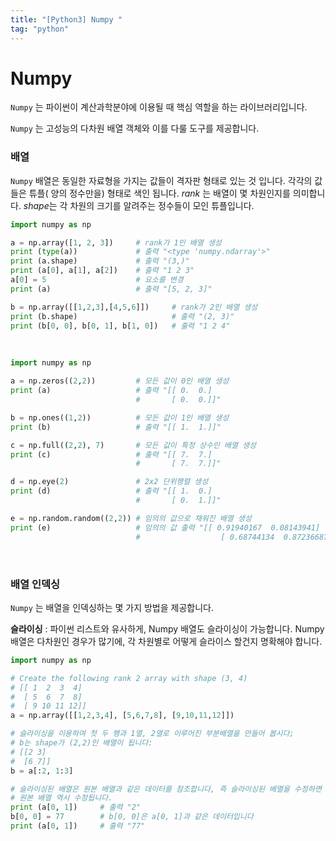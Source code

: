 ```yaml
---
title: "[Python3] Numpy "
tag: "python"
---
```




# Numpy

`Numpy` 는 파이썬이 계산과학분야에 이용될 때 핵심 역할을 하는 라이브러리입니다.

`Numpy` 는 고성능의 다차원 배열 객체와 이를 다룰 도구를 제공합니다.

### 배열

`Numpy` 배열은 동일한 자료형을 가지는 값들이 격자판 형태로 있는 것 입니다. 각각의 값들은 튜플( 양의 정수만을) 형태로 색인 됩니다. *rank* 는 배열이 몇 차원인지를 의미합니다. *shape*는 각 차원의 크기를 알려주는 정수들이 모인 튜플입니다.

```python
import numpy as np

a = np.array([1, 2, 3])  	# rank가 1인 배열 생성
print (type(a))           	# 출력 "<type 'numpy.ndarray'>"
print (a.shape)           	# 출력 "(3,)"
print (a[0], a[1], a[2])  	# 출력 "1 2 3"
a[0] = 5               		# 요소를 변경
print (a)               	# 출력 "[5, 2, 3]"

b = np.array([[1,2,3],[4,5,6]])   	# rank가 2인 배열 생성
print (b.shape)                    	# 출력 "(2, 3)"
print (b[0, 0], b[0, 1], b[1, 0])   # 출력 "1 2 4"
```

<br>

```python
import numpy as np

a = np.zeros((2,2))  		# 모든 값이 0인 배열 생성
print (a)              		# 출력 "[[ 0.  0.]
                    		#       [ 0.  0.]]"

b = np.ones((1,2))   		# 모든 값이 1인 배열 생성
print (b)              		# 출력 "[[ 1.  1.]]"

c = np.full((2,2), 7) 		# 모든 값이 특정 상수인 배열 생성
print (c)              		# 출력 "[[ 7.  7.]
                      		#       [ 7.  7.]]"

d = np.eye(2)        		# 2x2 단위행렬 생성
print (d)              		# 출력 "[[ 1.  0.]
                     		#       [ 0.  1.]]"

e = np.random.random((2,2)) # 임의의 값으로 채워진 배열 생성
print (e)                   # 임의의 값 출력 "[[ 0.91940167  0.08143941]
                            #                  [ 0.68744134  0.87236687]]"
```

<br>

### 배열 인덱싱

`Numpy` 는 배열을 인덱싱하는 몇 가지 방법을 제공합니다.

**슬라이싱** : 파이썬 리스트와 유사하게, Numpy 배열도 슬라이싱이 가능합니다. Numpy 배열은 다차원인 경우가 많기에, 각 차원별로 어떻게 슬라이스 할건지 명확해야 합니다.

```python
import numpy as np

# Create the following rank 2 array with shape (3, 4)
# [[ 1  2  3  4]
#  [ 5  6  7  8]
#  [ 9 10 11 12]]
a = np.array([[1,2,3,4], [5,6,7,8], [9,10,11,12]])

# 슬라이싱을 이용하여 첫 두 행과 1열, 2열로 이루어진 부분배열을 만들어 봅시다;
# b는 shape가 (2,2)인 배열이 됩니다:
# [[2 3]
#  [6 7]]
b = a[:2, 1:3]

# 슬라이싱된 배열은 원본 배열과 같은 데이터를 참조합니다, 즉 슬라이싱된 배열을 수정하면
# 원본 배열 역시 수정됩니다.
print (a[0, 1])   	# 출력 "2"
b[0, 0] = 77    	# b[0, 0]은 a[0, 1]과 같은 데이터입니다
print (a[0, 1])   	# 출력 "77"
```





